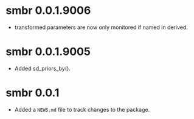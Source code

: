 <!-- NEWS.md is maintained by https://cynkra.github.io/fledge, do not edit -->

# smbr 0.0.1.9006

- transformed parameters are now only monitored if named in derived.


# smbr 0.0.1.9005

- Added sd_priors_by().

# smbr 0.0.1

- Added a `NEWS.md` file to track changes to the package.
